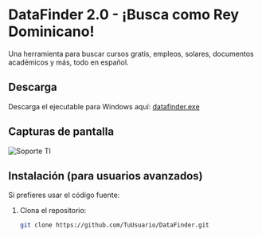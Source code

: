 # DataFinder 2.0 - ¡Busca como Rey Dominicano!
Una herramienta para buscar cursos gratis, empleos, solares, documentos académicos y más, todo en español.

## Descarga
Descarga el ejecutable para Windows aquí: [datafinder.exe](https://drive.google.com/drive/my-drive)

## Capturas de pantalla
![Soporte TI](soporte_ti.png)

## Instalación (para usuarios avanzados)
Si prefieres usar el código fuente:
1. Clona el repositorio:
   ```bash
   git clone https://github.com/TuUsuario/DataFinder.git
